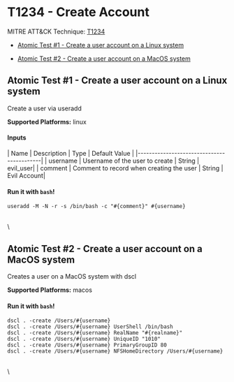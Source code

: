 # T1234 - Create Account
MITRE ATT&CK Technique: [T1234](https://attack.mitre.org/wiki/Technique/T1234)


- [Atomic Test #1 - Create a user account on a Linux system](#atomic-test-1---create-a-user-account-on-a-linux-system)


- [Atomic Test #2 - Create a user account on a MacOS system](#atomic-test-2---create-a-user-account-on-a-macos-system)


## Atomic Test #1 - Create a user account on a Linux system
Create a user via useradd

**Supported Platforms:** linux


#### Inputs
| Name | Description | Type | Default Value | 
|-------------------------------------------|
    | username | Username of the user to create | String | evil_user|
    | comment | Comment to record when creating the user | String | Evil Account|

#### Run it with `bash`!
```
useradd -M -N -r -s /bin/bash -c "#{comment}" #{username}

```
\
\
## Atomic Test #2 - Create a user account on a MacOS system
Creates a user on a MacOS system with dscl

**Supported Platforms:** macos


#### Run it with `bash`!
```
dscl . -create /Users/#{username}
dscl . -create /Users/#{username} UserShell /bin/bash
dscl . -create /Users/#{username} RealName "#{realname}"
dscl . -create /Users/#{username} UniqueID "1010"
dscl . -create /Users/#{username} PrimaryGroupID 80
dscl . -create /Users/#{username} NFSHomeDirectory /Users/#{username}

```
\
\
